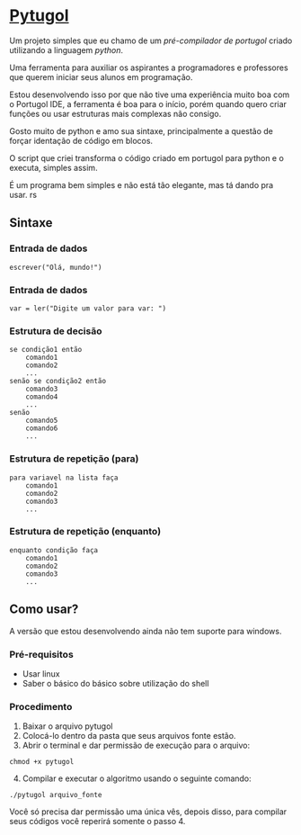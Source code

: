# [Pytugol](http://github.com/omadson/pytugol)

Um projeto simples que eu chamo de um *pré-compilador de portugol* criado utilizando a linguagem *python*.

Uma ferramenta para auxiliar os aspirantes a programadores e professores que querem iniciar seus alunos em programação.

Estou desenvolvendo isso por que não tive uma experiência muito boa com o Portugol IDE, a ferramenta é boa para o início, porém quando quero criar funções ou usar estruturas mais complexas não consigo.

Gosto muito de python e amo sua sintaxe, principalmente a questão de forçar identação de código em blocos.

O script que criei transforma o código criado em portugol para python e o executa, simples assim.

É um programa bem simples e não está tão elegante, mas tá dando pra usar. rs

## Sintaxe

### Entrada de dados

```
escrever("Olá, mundo!")
```
### Entrada de dados

```
var = ler("Digite um valor para var: ")
```

### Estrutura de decisão

```
se condição1 então
    comando1
    comando2
    ...
senão se condição2 então
    comando3
    comando4
    ...
senão
    comando5
    comando6
    ...
```

### Estrutura de repetição (para)

```
para variavel na lista faça
    comando1
    comando2
    comando3
    ...
```
### Estrutura de repetição (enquanto)

```
enquanto condição faça
    comando1
    comando2
    comando3
    ...
```

## Como usar?
A versão que estou desenvolvendo ainda não tem suporte para windows.

### Pré-requisitos

* Usar linux
* Saber o básico do básico sobre utilização do shell

### Procedimento
1. Baixar o arquivo pytugol
2. Colocá-lo dentro da pasta que seus arquivos fonte estão.
3. Abrir o terminal e dar permissão de execução para o arquivo:
```
chmod +x pytugol
```
4. Compilar e executar o algoritmo usando o seguinte comando:
```
./pytugol arquivo_fonte
```

Você só precisa dar permissão uma única vês, depois disso, para compilar seus códigos você reperirá somente o passo 4.
    

